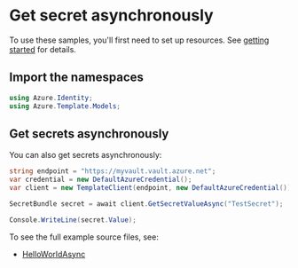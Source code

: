 # Get secret asynchronously

To use these samples, you'll first need to set up resources. See [getting started](https://github.com/Azure/azure-sdk-for-net/blob/main/sdk/template/Azure.Template/README.md#getting-started) for details.

## Import the namespaces

```C# Snippet:Azure_Template
using Azure.Identity;
using Azure.Template.Models;
```

## Get secrets asynchronously

You can also get secrets asynchronously:

```C# Snippet:Azure_Template_GetSecretAsync
string endpoint = "https://myvault.vault.azure.net";
var credential = new DefaultAzureCredential();
var client = new TemplateClient(endpoint, new DefaultAzureCredential());

SecretBundle secret = await client.GetSecretValueAsync("TestSecret");

Console.WriteLine(secret.Value);
```

To see the full example source files, see:
* [HelloWorldAsync](https://github.com/Azure/azure-sdk-for-net/blob/main/sdk/template/Azure.Template/tests/Samples/Sample1_HelloWorldAsync.cs)
